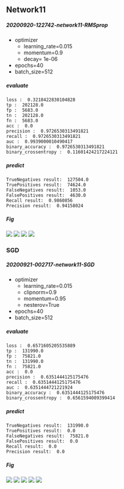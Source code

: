 ## Network11

##### 20200920-122742-network11-RMSprop
- optimizer
    - learning_rate=0.015
    - momentum=0.9
    - decay= 1e-06
- epochs=40
- batch_size=512

##### evaluate
```
loss :  0.3218422830104828
tp :  202128.0
fp :  5683.0
tn :  202128.0
fn :  5683.0
acc :  0.0
precision :  0.9726530313491821
recall :  0.9726530313491821
auc :  0.9939000010490417
binary_accuracy :  0.9726530313491821
binary_crossentropy :  0.11601424217224121
```

##### predict
```
TrueNegatives result:  127504.0
TruePositives result:  74624.0
FalseNegatives result:  1053.0
FalsePositives result:  4630.0
Recall result:  0.9860856
Precision result:  0.94158024
```

##### Fig
![](../figure/20200920-122742-network11-RMSprop/loss.png)
![](../figure/20200920-122742-network11-RMSprop/recall.png)
![](../figure/20200920-122742-network11-RMSprop/precision.png)
![](../figure/20200920-122742-network11-RMSprop/cross_entropy_graph_decay.png)


### SGD
##### 20200921-002717-network11-SGD
- optimizer
    - learning_rate=0.015
    - clipnorm=0.9
    - momentum=0.95
    - nesterov=True
- epochs=40
- batch_size=512

##### evaluate
```
loss :  0.6571605205535889
tp :  131990.0
fp :  75821.0
tn :  131990.0
fn :  75821.0
acc :  0.0
precision :  0.6351444125175476
recall :  0.6351444125175476
auc :  0.6351444721221924
binary_accuracy :  0.6351444125175476
binary_crossentropy :  0.6561594009399414
```

##### predict
```
TrueNegatives result:  131990.0
TruePositives result:  0.0
FalseNegatives result:  75821.0
FalsePositives result:  0.0
Recall result:  0.0
Precision result:  0.0
```

##### Fig
![](../figure/20200921-002717-network11-SGD/loss.png)
![](../figure/20200921-002717-network11-SGD/recall.png)
![](../figure/20200921-002717-network11-SGD/precision.png)
![](../figure/20200921-002717-network11-SGD/cross_entropy_graph_decay.png)
![](../figure/20200921-002717-network11-SGD/lr_decay.png)

